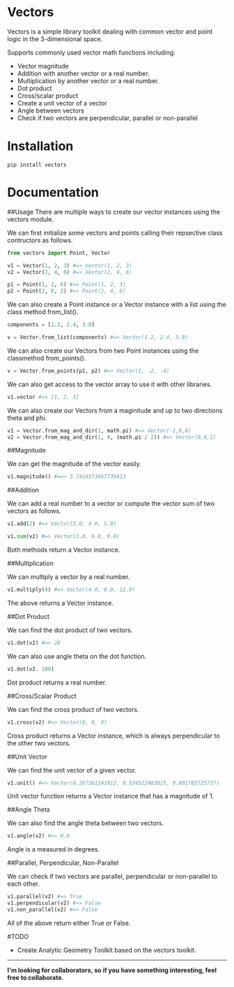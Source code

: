 # Vectors
Vectors is a simple library toolkit dealing with common vector and point logic
in the 3-dimensional space.

Supports commonly used vector math functions including:
  * Vector magnitude
  * Addition with another vector or a real number.
  * Multiplication by another vector or a real number.
  * Dot product
  * Cross/scalar product
  * Create a unit vector of a vector
  * Angle between vectors
  * Check if two vectors are perpendicular, parallel or non-parallel

# Installation

```
pip install vectors
```

# Documentation

##Usage
There are multiple ways to create our vector instances using the vectors module.

We can first initialize some vectors and points calling their repsective class
contructors as follows.

```Python
from vectors import Point, Vector

v1 = Vector(1, 2, 3) #=> Vector(1, 2, 3)
v2 = Vector(2, 4, 6) #=> Vector(2, 4, 6)

p1 = Point(1, 2, 6) #=> Point(1, 2, 3)
p2 = Point(2, 0, 2) #=> Point(2, 4, 6)
```

We can also create a Point instance or a Vector instance with a list
using the class method from_list().

```Python
components = [1.2, 2.4, 3.8]

v = Vector.from_list(components) #=> Vector(1.2, 2.4, 3.8)
```

We can also create our Vectors from two Point instances using the classmethod
from_points().

```Python
v = Vector.from_points(p1, p2) #=> Vector(1, -2, -4)
```

We can also get access to the vector array to use it with other libraries.

```Python
v1.vector #=> [1, 2, 3]
```

We can also create our Vectors from a maginitude and up to two directions theta and phi.

```Python
v1 = Vector.from_mag_and_dir(1, math.pi) #=> Vector(-1,0,0)
v2 = Vector.from_mag_and_dir(1, 0, (math.pi / 2)) #=> Vector(0,0,1)
```

##Magnitude

We can get the magnitude of the vector easily.

```Python
v1.magnitude() #==> 3.7416573867739413
```

##Addition

We can add a real number to a vector or compute the vector sum of two
vectors as follows.

```Python
v1.add(2) #=> Vector(3.0, 4.0, 5.0)

v1.sum(v2) #=> Vector(3.0, 6.0, 9.0)
```
Both methods return a Vector instance.

##Multiplication

We can multiply a vector by a real number.

```Python
v1.multiply(4) #=> Vector(4.0, 8.0, 12.0)
```
The above returns a Vector instance.

##Dot Product

We can find the dot product of two vectors.

```Python
v1.dot(v2) #=> 28
```
We can also use angle theta on the dot function.

```Python
v1.dot(v2. 180)
```
Dot product returns a real number.

##Cross/Scalar Product

We can find the cross product of two vectors.

```Python
v1.cross(v2) #=> Vector(0, 0, 0)
```
Cross product returns a Vector instance, which is always perpendicular to the
other two vectors.

##Unit Vector

We can find the unit vector of a given vector.

```Python
v1.unit() #=> Vector(0.267261241912, 0.534522483825, 0.801783725737)
```
Unit vector function returns a Vector instance that has a magnitude of 1.

##Angle Theta

We can also find the angle theta between two vectors.

```Python
v1.angle(v2) #=> 0.0
```
Angle is a measured in degrees.

##Parallel, Perpendicular, Non-Parallel

We can check if two vectors are parallel, perpendicular or non-parallel to each
other.

```Python
v1.parallel(v2) #=> True
v1.perpendicular(v2) #=> False
v1.non_parallel(v2) #=> False
```
All of the above return either True or False.

#TODO
  * Create Analytic Geometry Toolkit based on the vectors toolkit.

----

**I'm looking for collaborators, so if you have something interesting, feel free
to collaborate.**






